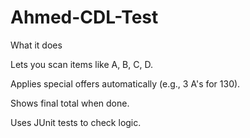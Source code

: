# Ahmed-CDL-Test

What it does

Lets you scan items like A, B, C, D.

Applies special offers automatically (e.g., 3 A's for 130).

Shows final total when done.

Uses JUnit tests to check logic.
